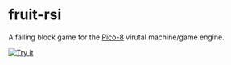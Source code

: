 # fruit-rsi

A falling block game for the [Pico-8](https://www.lexaloffle.com/pico-8.php) virutal machine/game engine.

[![Try it](https://www.lexaloffle.com/bbs/cposts/fr/fruitrsi-3.p8.png)](https://www.lexaloffle.com/bbs/widget.php?pid=fruitrsi1)

